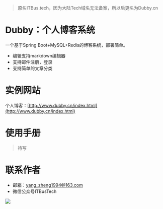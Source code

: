 >原名ITBus.tech，因为大陆Tech域名无法备案，所以后更名为Dubby.cn

# Dubby：个人博客系统

一个基于Spring Boot+MySQL+Redis的博客系统，部署简单。

+ 编辑支持markdown编辑器
+ 支持邮件注册，登录
+ 支持简单的文章分类

# 实例网站

个人博客：[http://www.dubby.cn/index.html](http://www.dubby.cn/index.html)

# 使用手册

>待写

# 联系作者

+ 邮箱：[yang_zheng1994@163.com](mailto://yang_zheng1994@163.com)
+ 微信公众号ITBusTech

![](http://www.dubby.cn//upload/1504774761775ITBus.jpg)
